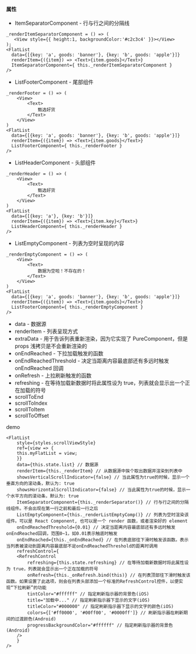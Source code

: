 #### 属性

- ItemSeparatorComponent - 行与行之间的分隔线

```
_renderItemSeparatorComponent = () => (
   <View style={{ height:1, backgroundColor:'#c2c3c4' }}></View>
);
<FlatList
  data={[{key: 'a', goods: 'banner'}, {key: 'b', goods: 'apple'}]}
  renderItem={({item}) => <Text>{item.goods}</Text>}
  ItemSeparatorComponent={ this._renderItemSeparatorComponent }
/>
```

- ListFooterComponent - 尾部组件

```
_renderFooter = () => (
    <View>
        <Text>
            甄选好货
        </Text>
    </View>
)
<FlatList
  data={[{key: 'a', goods: 'banner'}, {key: 'b', goods: 'apple'}]}
  renderItem={({item}) => <Text>{item.goods}</Text>}
  ListFooterComponent={ this._renderFooter }
/>
```

- ListHeaderComponent - 头部组件

```
_renderHeader = () => (
    <View>
        <Text>
            甄选好货
        </Text>
    </View>
)
<FlatList
  data={[{key: 'a'}, {key: 'b'}]}
  renderItem={({item}) => <Text>{item.key}</Text>}
  ListHeaderComponent={ this._renderHeader }
/>
```

- ListEmptyComponent - 列表为空时呈现的内容

```
_renderEmptyComponent = () => (
    <View>
        <Text>
            数据为空啦！不存在的！
        </Text>
    </View>
)
<FlatList
  data={[{key: 'a', goods: 'banner'}, {key: 'b', goods: 'apple'}]}
  renderItem={({item}) => <Text>{item.goods}</Text>}
  ListFooterComponent={ this._renderEmptyComponent }
/>
```

- data - 数据源
- renderItem - 列表呈现方式
- extraData - 用于告诉列表重新渲染，因为它实现了 PureComponent，但是 props 浅拷贝是不会重新渲染的
- onEndReached - 下拉加载触发的函数
- onEndReachedThreshold - 决定当距离内容最底部还有多远时触发 onEndReached 回调
- onRefresh - 上拉刷新触发的函数
- refreshing - 在等待加载新数据时将此属性设为 true，列表就会显示出一个正在加载的符号
- scrollToEnd
- scrollToIndex
- scrollToItem
- scrollToOffset

demo

```
<FlatList
    style={styles.scrollViewStyle}
    ref={view => {
    this.myFlatList = view;
    }}
    data={this.state.list} // 数据源
    renderItem={this._renderItem} // 从数据源中挨个取出数据并渲染到列表中
    showsVerticalScrollIndicator={false} // 当此属性为true的时候，显示一个垂直方向的滚动条，默认为: true
    showsHorizontalScrollIndicator={false} // 当此属性为true的时候，显示一个水平方向的滚动条，默认为: true
    ItemSeparatorComponent={this._renderSeparator()} // 行与行之间的分隔线组件。不会出现在第一行之前和最后一行之后
    ListEmptyComponent={this._renderListEmptyComp()} // 列表为空时渲染该组件。可以是 React Component, 也可以是一个 render 函数，或者渲染好的 element
    onEndReachedThreshold={0.01} // 决定当距离内容最底部还有多远时触发onEndReached回调，范围0~1，如0.01表示触底时触发
    onEndReached={this._onEndReached} // 在列表底部往下滑时触发该函数。表示当列表被滚动到距离内容最底部不足onEndReachedThreshold的距离时调用
    refreshControl={
    <RefreshControl
        refreshing={this.state.refreshing} // 在等待加载新数据时将此属性设为 true，列表就会显示出一个正在加载的符号
        onRefresh={this._onRefresh.bind(this)} // 在列表顶部往下滑时触发该函数。如果设置了此选项，则会在列表头部添加一个标准的RefreshControl控件，以便实现“下拉刷新”的功能
        tintColor="#ffffff" // 指定刷新指示器的背景色(iOS)
        title="加载中..." // 指定刷新指示器下显示的文字(iOS)
        titleColor="#000000" // 指定刷新指示器下显示的文字的颜色(iOS)
        colors={['#ff0000', '#00ff00', '#0000ff']} // 刷新指示器在刷新期间的过渡颜色(Android)
        progressBackgroundColor="#ffffff" // 指定刷新指示器的背景色(Android)
    />
    }
/>
```
